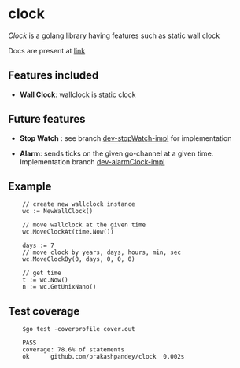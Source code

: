# clock

*Clock* is a golang library having features such as static wall clock

Docs are present at [link](https://godoc.org/github.com/prakashpandey/clock)

## Features included

- **Wall Clock**: wallclock is static clock

## Future features

- **Stop Watch** : see branch [dev-stopWatch-impl](https://github.com/prakashpandey/clock/tree/dev-stopWatch-impl) for implementation

- **Alarm**: sends ticks on the given go-channel at a given time. Implementation branch [dev-alarmClock-impl](https://github.com/prakashpandey/clock/tree/dev-alarmClock-impl)

## Example

```
    // create new wallclock instance
    wc := NewWallClock()

    // move wallclock at the given time
    wc.MoveClockAt(time.Now())

    days := 7
    // move clock by years, days, hours, min, sec
    wc.MoveClockBy(0, days, 0, 0, 0)

    // get time
    t := wc.Now()
    n := wc.GetUnixNano()
```

## Test coverage

```
    $go test -coverprofile cover.out
    
    PASS
    coverage: 78.6% of statements
    ok  	github.com/prakashpandey/clock	0.002s
```